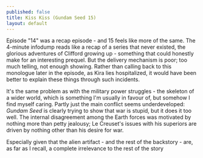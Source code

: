 ```yaml
---
published: false
title: Kiss Kiss (Gundam Seed 15)
layout: default
---
```



Episode "14" was a recap episode - and 15 feels like more of the same. The 4-minute infodump reads like a recap of a series that never existed, the glorious adventures of Clifford growing up - something that could honestly make for an interesting prequel. But the delivery mechanism is poor; too much telling, not enough showing. Rather than calling back to this monologue later in the episode, as Kira lies hospitalized, it would have been better to explain these things through such incidents.

It's the same problem as with the military power struggles - the skeleton of a wider world, which is something I'm usually in favour of, but somehow I find myself caring. Partly just the main conflict seems underdeveloped: *Gundam Seed* is clearly trying to show that war is stupid, but it does it too well. The internal disagreement among the Earth forces was motivated by nothing more than petty jealousy; Le Creuset's issues with his superiors are driven by nothing other than his desire for war.

Especially given that the alien artifact - and the rest of the backstory - are, as far as I recall, a complete irrelevance to the rest of the story
